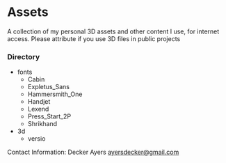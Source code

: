 # Assets

A collection of my personal 3D assets and other content I use, for internet access. Please attribute if you use 3D files in public projects

### Directory
- fonts
    - Cabin
    - Expletus_Sans
    - Hammersmith_One
    - Handjet
    - Lexend
    - Press_Start_2P
    - Shrikhand
- 3d
    - versio


Contact Information: Decker Ayers ayersdecker@gmail.com
